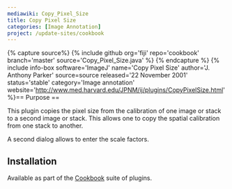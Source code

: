 ```yaml
---
mediawiki: Copy_Pixel_Size
title: Copy Pixel Size
categories: [Image Annotation]
project: /update-sites/cookbook
---
```


{% capture source%}
{% include github org='fiji' repo='cookbook' branch='master' source='Copy_Pixel_Size.java' %}
{% endcapture %}
{% include info-box software='ImageJ' name='Copy Pixel Size' author='J. Anthony Parker' source=source released='22 November 2001' status='stable' category='Image annotation' website='http://www.med.harvard.edu/JPNM/ij/plugins/CopyPixelSize.html' %}== Purpose ==

This plugin copies the pixel size from the calibration of one image or stack to a second image or stack. This allows one to copy the spatial calibration from one stack to another.

A second dialog allows to enter the scale factors.

## Installation

Available as part of the [Cookbook](/update-sites/cookbook) suite of plugins.

